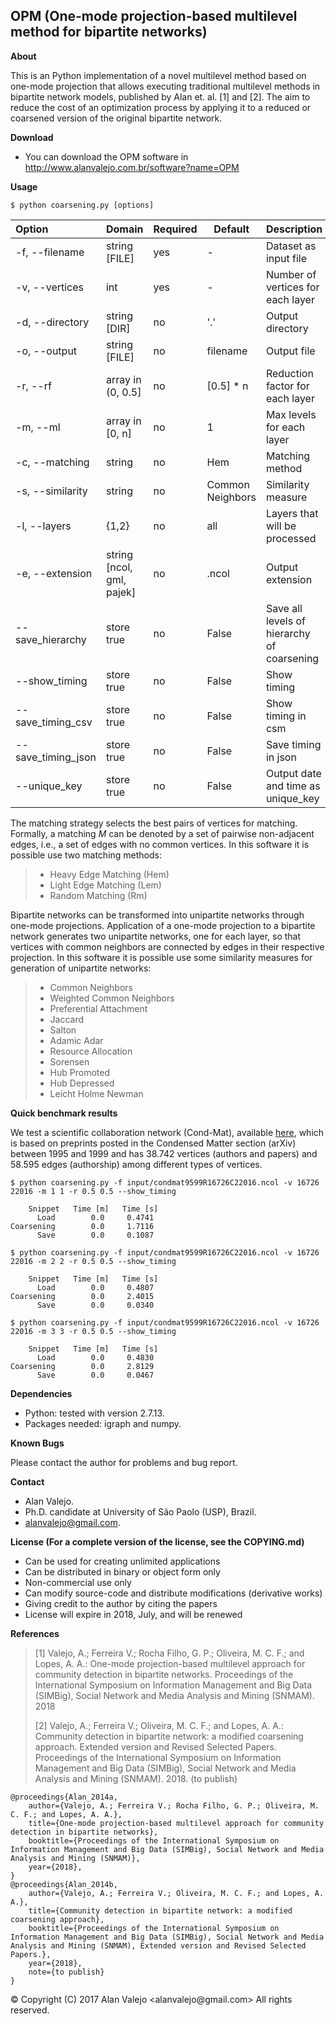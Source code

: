 ## OPM (One-mode projection-based multilevel method for bipartite networks)

**About**

This is an Python implementation of a novel multilevel method based on one-mode projection that allows executing traditional multilevel methods in bipartite network models, published by Alan et. al. [1] and [2].  The aim to reduce the cost of an optimization process by applying it to a reduced or coarsened version of the original bipartite network.

**Download**

* You can download the OPM software in http://www.alanvalejo.com.br/software?name=OPM

**Usage**

    $ python coarsening.py [options]

| Option					| Domain					| Required	| Default 			| Description															|
|:------------------------- |:------------------------- | --------	| ----------------- | :-------------------------------------------------------------------- |
| -f, --filename			| string [FILE]				| yes		| - 				|  Dataset as input file												|
| -v, --vertices			| int						| yes		| -					|  Number of vertices for each layer									|
| -d, --directory			| string [DIR]				| no		| '.' 				|  Output directory														|
| -o, --output				| string [FILE]				| no		| filename 			|  Output file															|
| -r, --rf					| array in (0, 0.5]			| no		| [0.5] * n 		|  Reduction factor for each layer										|
| -m, --ml					| array in [0, n]			| no		| 1					|  Max levels for each layer											|
| -c, --matching			| string 					| no		| Hem				|  Matching method														|
| -s, --similarity			| string					| no		| Common Neighbors	|  Similarity measure													|
| -l, --layers				| {1,2}						| no		| all				|  Layers that will be processed										|
| -e, --extension			| string [ncol, gml, pajek]	| no		| .ncol 			|  Output extension														|
| --save_hierarchy			| store true				| no		| False 			|  Save all levels of hierarchy of coarsening							|
| --show_timing				| store true				| no		| False 			|  Show timing															|
| --save_timing_csv			| store true				| no		| False 			|  Show timing in csm													|
| --save_timing_json		| store true				| no		| False 			|  Save timing in json													|
| --unique_key				| store true				| no		| False 			|  Output date and time as unique_key									|

The matching strategy selects the best pairs of vertices for matching. Formally, a matching $M$ can be denoted by a set of pairwise non-adjacent edges, i.e., a set of edges with no common vertices. In this software it is possible use two matching methods:

> * Heavy Edge Matching (Hem)
> * Light Edge Matching (Lem)
> * Random Matching (Rm)

Bipartite networks can be transformed into unipartite networks through one-mode projections. Application of a one-mode projection to a bipartite network generates two unipartite networks, one for each layer, so that vertices with common neighbors are connected by edges in their respective projection. In this software it is possible use some similarity measures for generation of unipartite networks:

> * Common Neighbors
> * Weighted Common Neighbors
> * Preferential Attachment
> * Jaccard
> * Salton
> * Adamic Adar
> * Resource Allocation
> * Sorensen
> * Hub Promoted
> * Hub Depressed
> * Leicht Holme Newman

**Quick benchmark results**

We test a scientific collaboration network (Cond-Mat), available [here](https://toreopsahl.com/datasets/#newman2001), which is based on preprints posted in the Condensed Matter section (arXiv) between 1995 and 1999 and has 38.742 vertices (authors and papers) and 58.595 edges (authorship) among different types of vertices.

    $ python coarsening.py -f input/condmat9599R16726C22016.ncol -v 16726 22016 -m 1 1 -r 0.5 0.5 --show_timing

    	Snippet   Time [m]   Time [s]
          Load        0.0     0.4741
    Coarsening        0.0     1.7116
          Save        0.0     0.1087

	$ python coarsening.py -f input/condmat9599R16726C22016.ncol -v 16726 22016 -m 2 2 -r 0.5 0.5 --show_timing

    	Snippet   Time [m]   Time [s]
          Load        0.0     0.4807
    Coarsening        0.0     2.4015
          Save        0.0     0.0340

	$ python coarsening.py -f input/condmat9599R16726C22016.ncol -v 16726 22016 -m 3 3 -r 0.5 0.5 --show_timing

    	Snippet   Time [m]   Time [s]
          Load        0.0     0.4830
    Coarsening        0.0     2.8129
          Save        0.0     0.0467

**Dependencies**

* Python: tested with version 2.7.13.
* Packages needed: igraph and numpy.

**Known Bugs**

Please contact the author for problems and bug report.

**Contact**

* Alan Valejo.
* Ph.D. candidate at University of São Paolo (USP), Brazil.
* alanvalejo@gmail.com.


**License (For a complete version of the license, see the COPYING.md)**

* Can be used for creating unlimited applications
* Can be distributed in binary or object form only
* Non-commercial use only
* Can modify source-code and distribute modifications (derivative works)
* Giving credit to the author by citing the papers
* License will expire in 2018, July, and will be renewed

**References**

> [1] Valejo, A.; Ferreira V.; Rocha Filho, G. P.; Oliveira, M. C. F.; and Lopes, A. A.: One-mode projection-based multilevel approach for community detection in bipartite networks. Proceedings of the International Symposium on Information Management and Big Data (SIMBig), Social Network and Media Analysis and Mining (SNMAM). 2018
>
> [2] Valejo, A.; Ferreira V.; Oliveira, M. C. F.; and Lopes, A. A.:  Community detection in bipartite network: a modified coarsening approach. Extended version and Revised Selected Papers. Proceedings of the International Symposium on Information Management and Big Data (SIMBig), Social Network and Media Analysis and Mining (SNMAM). 2018. (to publish)

~~~~~{.bib}
@proceedings{Alan_2014a,
    author={Valejo, A.; Ferreira V.; Rocha Filho, G. P.; Oliveira, M. C. F.; and Lopes, A. A.},
    title={One-mode projection-based multilevel approach for community detection in bipartite networks},
    booktitle={Proceedings of the International Symposium on Information Management and Big Data (SIMBig), Social Network and Media Analysis and Mining (SNMAM)},
    year={2018},
}
@proceedings{Alan_2014b,
    author={Valejo, A.; Ferreira V.; Oliveira, M. C. F.; and Lopes, A. A.},
    title={Community detection in bipartite network: a modified coarsening approach},
    booktitle={Proceedings of the International Symposium on Information Management and Big Data (SIMBig), Social Network and Media Analysis and Mining (SNMAM), Extended version and Revised Selected Papers.},
    year={2018},
	note={to publish}
}
~~~~~

<div class="footer"> &copy; Copyright (C) 2017 Alan Valejo &lt;alanvalejo@gmail.com&gt; All rights reserved.</div>
